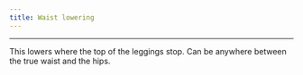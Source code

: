 ```yaml
---
title: Waist lowering
---
```


***

This lowers where the top of the leggings stop. Can be anywhere between the true waist and the hips.
